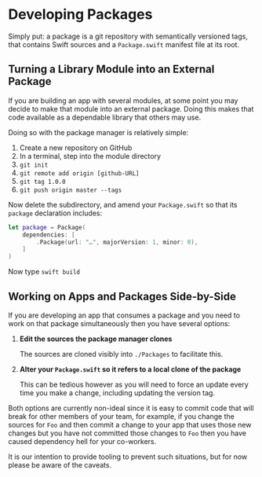 # Developing Packages

Simply put: a package is a git repository with semantically versioned tags,
that contains Swift sources and a `Package.swift` manifest file at its root.

## Turning a Library Module into an External Package

If you are building an app with several modules, at some point you may decide to
make that module into an external package. Doing this makes that code available
as a dependable library that others may use.

Doing so with the package manager is relatively simple:

 1. Create a new repository on GitHub
 2. In a terminal, step into the module directory
 3. `git init`
 4. `git remote add origin [github-URL]`
 5. `git tag 1.0.0`
 5. `git push origin master --tags`
 
Now delete the subdirectory, and amend your `Package.swift` so that its `package` declaration includes:

```swift
let package = Package(
    dependencies: [
        .Package(url: "…", majorVersion: 1, minor: 0),
    ]
)
```

Now type `swift build`

## Working on Apps and Packages Side-by-Side

If you are developing an app that consumes a package
and you need to work on that package simultaneously
then you have several options:

 1. **Edit the sources the package manager clones**
    
    The sources are cloned visibly into `./Packages` to facilitate this.

 2. **Alter your `Package.swift` so it refers to a local clone of the package**

    This can be tedious however as you will need to force an update every time you make a change, including updating the version tag.

Both options are currently non-ideal since it is easy to commit code that will break for other members of your team, for example, if you change the sources for `Foo` and then commit a change to your app that uses those new changes but you have not committed those changes to `Foo` then you have caused dependency hell for your co-workers.

It is our intention to provide tooling to prevent such situations, but for now please be aware of the caveats.
